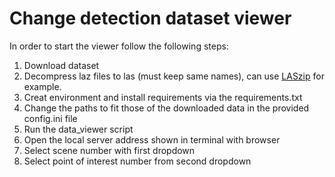 # Change detection dataset viewer


In order to start the viewer follow the following steps:


1. Download dataset
2. Decompress laz files to las (must keep same names), can use [LASzip](https://rapidlasso.com/laszip/) for example.
2. Creat environment and install requirements via the requirements.txt
3. Change the paths to fit those of the downloaded data in the provided config.ini file
4. Run the data_viewer script
5. Open the local server address shown in terminal with browser
6. Select scene number with first dropdown
7. Select point of interest number from second dropdown
